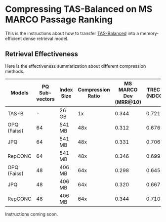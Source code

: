 # Compressing TAS-Balanced on MS MARCO Passage Ranking

This is the instructions about how to transfer [TAS-Balanced](https://arxiv.org/pdf/2104.0..pdf) into a memory-efficient dense retrieval model. 

## Retrieval Effectiveness

Here is the effectiveness summarization about different compression methods.

| Models      | PQ Sub-vectors| Index Size  | Compression Ratio | MS MARCO Dev (MRR@10) | TREC 19 DL (NDCG@10) | TREC 20 DL (NDCG@10)
| ----------- | ----------- | ----------- | ----------- | ----------- | ----------- | ----------- |
| TAS-B       | -  | 26 GB  | 1x  | 0.344 | 0.721 | 0.685 |
| OPQ (Faiss) | 64 | 541 MB | 48x | 0.312 | 0.676 | 0.633 | 
| JPQ         | 64 | 541 MB | 48x | 0.331 | 0.706 | 0.654 | 
| RepCONC     | 64 | 541 MB | 48x | 0.346 | 0.699 | 0.677 | 
| OPQ (Faiss) | 48 | 406 MB | 64x | 0.298 | 0.645 | 0.630 | 
| JPQ         | 48 | 406 MB | 64x | 0.320 | 0.667 | 0.673 | 
| RepCONC     | 48 | 406 MB | 64x | 0.344 | 0.710 | 0.661 | 


Instructions coming soon.